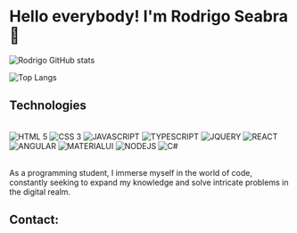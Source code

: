 
# Hello everybody! I'm Rodrigo Seabra 👋




![Rodrigo GitHub stats](https://github-readme-stats.vercel.app/api?username=rodrigo-seabra&show_icons=true&theme=transparent&bg_color=0000&text_color=ffff)

![Top Langs](https://github-readme-stats.vercel.app/api/top-langs/?username=rodrigo-seabra&layout=compact&bg_color=0000&text_color=ffff)


## Technologies

<div style="display: inline_block"> <br>

<img aling="center" alt="HTML 5" src="https://img.shields.io/badge/HTML5-E34F26?style=for-the-badge&logo=html5&logoColor=white">
<img aling="center" alt="CSS 3" src="https://img.shields.io/badge/CSS3-1572B6?style=for-the-badge&logo=css3&logoColor=white">
<img aling="center" alt="JAVASCRIPT" src="https://img.shields.io/badge/JavaScript-323330?style=for-the-badge&logo=javascript&logoColor=F7DF1E">
<img aling="center" alt="TYPESCRIPT" src="https://img.shields.io/badge/TypeScript-007ACC?style=for-the-badge&logo=typescript&logoColor=white">
<img aling="center" alt="JQUERY" src="https://img.shields.io/badge/jQuery-0769AD?style=for-the-badge&logo=jquery&logoColor=white">
<img aling="center" alt="REACT" src="https://img.shields.io/badge/React-20232A?style=for-the-badge&logo=react&logoColor=61DAFB">
<img aling="center" alt="ANGULAR" src="https://img.shields.io/badge/Angular-DD0031?style=for-the-badge&logo=angular&logoColor=white">
<img aling="center" alt="MATERIALUI" src="https://img.shields.io/badge/Material--UI-0081CB?style=for-the-badge&logo=material-ui&logoColor=white">
<img aling="center" alt="NODEJS" src="https://img.shields.io/badge/Node.js-43853D?style=for-the-badge&logo=node.js&logoColor=white">
<img aling="center" alt="C#" src="https://img.shields.io/badge/C%23-239120?style=for-the-badge&logo=c-sharp&logoColor=white">




</div></br>

As a programming student, I immerse myself in the world of code, constantly seeking to expand my knowledge and solve intricate problems in the digital realm.

## Contact:
